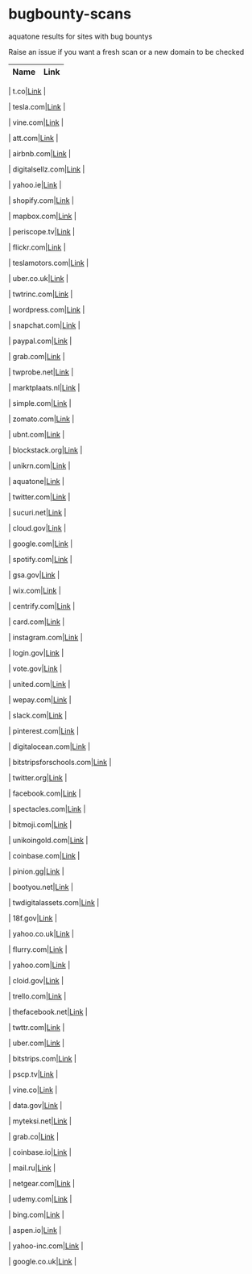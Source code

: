 # bugbounty-scans

aquatone results for sites with bug bountys


Raise an issue if you want a fresh scan or a new domain to be checked



| Name                                                                         | Link |
| --------                                                                      | -------:  |

| t.co|<a href="https://random-robbie.github.io/bugbounty-scans/t.co/report/report_page_0.html">Link</a> |


| tesla.com|<a href="https://random-robbie.github.io/bugbounty-scans/tesla.com/report/report_page_0.html">Link</a> |


| vine.com|<a href="https://random-robbie.github.io/bugbounty-scans/vine.com/report/report_page_0.html">Link</a> |


| att.com|<a href="https://random-robbie.github.io/bugbounty-scans/att.com/report/report_page_0.html">Link</a> |


| airbnb.com|<a href="https://random-robbie.github.io/bugbounty-scans/airbnb.com/report/report_page_0.html">Link</a> |


| digitalsellz.com|<a href="https://random-robbie.github.io/bugbounty-scans/digitalsellz.com/report/report_page_0.html">Link</a> |


| yahoo.ie|<a href="https://random-robbie.github.io/bugbounty-scans/yahoo.ie/report/report_page_0.html">Link</a> |


| shopify.com|<a href="https://random-robbie.github.io/bugbounty-scans/shopify.com/report/report_page_0.html">Link</a> |


| mapbox.com|<a href="https://random-robbie.github.io/bugbounty-scans/mapbox.com/report/report_page_0.html">Link</a> |


| periscope.tv|<a href="https://random-robbie.github.io/bugbounty-scans/periscope.tv/report/report_page_0.html">Link</a> |


| flickr.com|<a href="https://random-robbie.github.io/bugbounty-scans/flickr.com/report/report_page_0.html">Link</a> |


| teslamotors.com|<a href="https://random-robbie.github.io/bugbounty-scans/teslamotors.com/report/report_page_0.html">Link</a> |


| uber.co.uk|<a href="https://random-robbie.github.io/bugbounty-scans/uber.co.uk/report/report_page_0.html">Link</a> |


| twtrinc.com|<a href="https://random-robbie.github.io/bugbounty-scans/twtrinc.com/report/report_page_0.html">Link</a> |


| wordpress.com|<a href="https://random-robbie.github.io/bugbounty-scans/wordpress.com/report/report_page_0.html">Link</a> |


| snapchat.com|<a href="https://random-robbie.github.io/bugbounty-scans/snapchat.com/report/report_page_0.html">Link</a> |


| paypal.com|<a href="https://random-robbie.github.io/bugbounty-scans/paypal.com/report/report_page_0.html">Link</a> |


| grab.com|<a href="https://random-robbie.github.io/bugbounty-scans/grab.com/report/report_page_0.html">Link</a> |


| twprobe.net|<a href="https://random-robbie.github.io/bugbounty-scans/twprobe.net/report/report_page_0.html">Link</a> |


| marktplaats.nl|<a href="https://random-robbie.github.io/bugbounty-scans/marktplaats.nl/report/report_page_0.html">Link</a> |


| simple.com|<a href="https://random-robbie.github.io/bugbounty-scans/simple.com/report/report_page_0.html">Link</a> |


| zomato.com|<a href="https://random-robbie.github.io/bugbounty-scans/zomato.com/report/report_page_0.html">Link</a> |


| ubnt.com|<a href="https://random-robbie.github.io/bugbounty-scans/ubnt.com/report/report_page_0.html">Link</a> |


| blockstack.org|<a href="https://random-robbie.github.io/bugbounty-scans/blockstack.org/report/report_page_0.html">Link</a> |




| unikrn.com|<a href="https://random-robbie.github.io/bugbounty-scans/unikrn.com/report/report_page_0.html">Link</a> |


| aquatone|<a href="https://random-robbie.github.io/bugbounty-scans/aquatone/report/report_page_0.html">Link</a> |


| twitter.com|<a href="https://random-robbie.github.io/bugbounty-scans/twitter.com/report/report_page_0.html">Link</a> |


| sucuri.net|<a href="https://random-robbie.github.io/bugbounty-scans/sucuri.net/report/report_page_0.html">Link</a> |


| cloud.gov|<a href="https://random-robbie.github.io/bugbounty-scans/cloud.gov/report/report_page_0.html">Link</a> |


| google.com|<a href="https://random-robbie.github.io/bugbounty-scans/google.com/report/report_page_0.html">Link</a> |


| spotify.com|<a href="https://random-robbie.github.io/bugbounty-scans/spotify.com/report/report_page_0.html">Link</a> |


| gsa.gov|<a href="https://random-robbie.github.io/bugbounty-scans/gsa.gov/report/report_page_0.html">Link</a> |


| wix.com|<a href="https://random-robbie.github.io/bugbounty-scans/wix.com/report/report_page_0.html">Link</a> |


| centrify.com|<a href="https://random-robbie.github.io/bugbounty-scans/centrify.com/report/report_page_0.html">Link</a> |


| card.com|<a href="https://random-robbie.github.io/bugbounty-scans/card.com/report/report_page_0.html">Link</a> |


| instagram.com|<a href="https://random-robbie.github.io/bugbounty-scans/instagram.com/report/report_page_0.html">Link</a> |


| login.gov|<a href="https://random-robbie.github.io/bugbounty-scans/login.gov/report/report_page_0.html">Link</a> |


| vote.gov|<a href="https://random-robbie.github.io/bugbounty-scans/vote.gov/report/report_page_0.html">Link</a> |


| united.com|<a href="https://random-robbie.github.io/bugbounty-scans/united.com/report/report_page_0.html">Link</a> |


| wepay.com|<a href="https://random-robbie.github.io/bugbounty-scans/wepay.com/report/report_page_0.html">Link</a> |


| slack.com|<a href="https://random-robbie.github.io/bugbounty-scans/slack.com/report/report_page_0.html">Link</a> |


| pinterest.com|<a href="https://random-robbie.github.io/bugbounty-scans/pinterest.com/report/report_page_0.html">Link</a> |


| digitalocean.com|<a href="https://random-robbie.github.io/bugbounty-scans/digitalocean.com/report/report_page_0.html">Link</a> |


| bitstripsforschools.com|<a href="https://random-robbie.github.io/bugbounty-scans/bitstripsforschools.com/report/report_page_0.html">Link</a> |


| twitter.org|<a href="https://random-robbie.github.io/bugbounty-scans/twitter.org/report/report_page_0.html">Link</a> |


| facebook.com|<a href="https://random-robbie.github.io/bugbounty-scans/facebook.com/report/report_page_0.html">Link</a> |


| spectacles.com|<a href="https://random-robbie.github.io/bugbounty-scans/spectacles.com/report/report_page_0.html">Link</a> |


| bitmoji.com|<a href="https://random-robbie.github.io/bugbounty-scans/bitmoji.com/report/report_page_0.html">Link</a> |


| unikoingold.com|<a href="https://random-robbie.github.io/bugbounty-scans/unikoingold.com/report/report_page_0.html">Link</a> |


| coinbase.com|<a href="https://random-robbie.github.io/bugbounty-scans/coinbase.com/report/report_page_0.html">Link</a> |


| pinion.gg|<a href="https://random-robbie.github.io/bugbounty-scans/pinion.gg/report/report_page_0.html">Link</a> |


| bootyou.net|<a href="https://random-robbie.github.io/bugbounty-scans/bootyou.net/report/report_page_0.html">Link</a> |


| twdigitalassets.com|<a href="https://random-robbie.github.io/bugbounty-scans/twdigitalassets.com/report/report_page_0.html">Link</a> |


| 18f.gov|<a href="https://random-robbie.github.io/bugbounty-scans/18f.gov/report/report_page_0.html">Link</a> |


| yahoo.co.uk|<a href="https://random-robbie.github.io/bugbounty-scans/yahoo.co.uk/report/report_page_0.html">Link</a> |


| flurry.com|<a href="https://random-robbie.github.io/bugbounty-scans/flurry.com/report/report_page_0.html">Link</a> |


| yahoo.com|<a href="https://random-robbie.github.io/bugbounty-scans/yahoo.com/report/report_page_0.html">Link</a> |


| cloid.gov|<a href="https://random-robbie.github.io/bugbounty-scans/cloid.gov/report/report_page_0.html">Link</a> |


| trello.com|<a href="https://random-robbie.github.io/bugbounty-scans/trello.com/report/report_page_0.html">Link</a> |


| thefacebook.net|<a href="https://random-robbie.github.io/bugbounty-scans/thefacebook.net/report/report_page_0.html">Link</a> |


| twttr.com|<a href="https://random-robbie.github.io/bugbounty-scans/twttr.com/report/report_page_0.html">Link</a> |


| uber.com|<a href="https://random-robbie.github.io/bugbounty-scans/uber.com/report/report_page_0.html">Link</a> |


| bitstrips.com|<a href="https://random-robbie.github.io/bugbounty-scans/bitstrips.com/report/report_page_0.html">Link</a> |


| pscp.tv|<a href="https://random-robbie.github.io/bugbounty-scans/pscp.tv/report/report_page_0.html">Link</a> |


| vine.co|<a href="https://random-robbie.github.io/bugbounty-scans/vine.co/report/report_page_0.html">Link</a> |


| data.gov|<a href="https://random-robbie.github.io/bugbounty-scans/data.gov/report/report_page_0.html">Link</a> |


| myteksi.net|<a href="https://random-robbie.github.io/bugbounty-scans/myteksi.net/report/report_page_0.html">Link</a> |


| grab.co|<a href="https://random-robbie.github.io/bugbounty-scans/grab.co/report/report_page_0.html">Link</a> |


| coinbase.io|<a href="https://random-robbie.github.io/bugbounty-scans/coinbase.io/report/report_page_0.html">Link</a> |


| mail.ru|<a href="https://random-robbie.github.io/bugbounty-scans/mail.ru/report/report_page_0.html">Link</a> |


| netgear.com|<a href="https://random-robbie.github.io/bugbounty-scans/netgear.com/report/report_page_0.html">Link</a> |


| udemy.com|<a href="https://random-robbie.github.io/bugbounty-scans/udemy.com/report/report_page_0.html">Link</a> |


| bing.com|<a href="https://random-robbie.github.io/bugbounty-scans/bing.com/report/report_page_0.html">Link</a> |


| aspen.io|<a href="https://random-robbie.github.io/bugbounty-scans/aspen.io/report/report_page_0.html">Link</a> |


| yahoo-inc.com|<a href="https://random-robbie.github.io/bugbounty-scans/yahoo-inc.com/report/report_page_0.html">Link</a> |


| google.co.uk|<a href="https://random-robbie.github.io/bugbounty-scans/google.co.uk/report/report_page_0.html">Link</a> |

